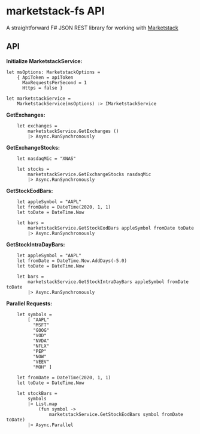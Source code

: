# marketstack-fs API
A straightforward F# JSON REST library for working with [Marketstack](https://marketstack.com)

## API

**Initialize MarketstackService:**
```F#
let msOptions: MarketstackOptions =
    { ApiToken = apiToken
      MaxRequestsPerSecond = 1
      Https = false }

let marketstackService =
    MarketstackService(msOptions) :> IMarketstackService
```

**GetExchanges:**
```F#
    let exchanges =
        marketstackService.GetExchanges ()
        |> Async.RunSynchronously
```

**GetExchangeStocks:**
```F#
    let nasdaqMic = "XNAS"

    let stocks =
        marketstackService.GetExchangeStocks nasdaqMic
        |> Async.RunSynchronously
```    
    
**GetStockEodBars:**
```F#
    let appleSymbol = "AAPL"
    let fromDate = DateTime(2020, 1, 1)
    let toDate = DateTime.Now

    let bars =
        marketstackService.GetStockEodBars appleSymbol fromDate toDate
        |> Async.RunSynchronously

```

**GetStockIntraDayBars:**
```F#
    let appleSymbol = "AAPL"
    let fromDate = DateTime.Now.AddDays(-5.0)
    let toDate = DateTime.Now

    let bars =
        marketstackService.GetStockIntraDayBars appleSymbol fromDate toDate
        |> Async.RunSynchronously

```

**Parallel Requests:**
```F#
    let symbols =
        [ "AAPL"
          "MSFT"
          "GOOG"
          "VOD"
          "NVDA"
          "NFLX"
          "PEP"
          "NOW"
          "VEEV"
          "MOH" ]

    let fromDate = DateTime(2020, 1, 1)
    let toDate = DateTime.Now

    let stockBars =
        symbols
        |> List.map
            (fun symbol ->
                marketstackService.GetStockEodBars symbol fromDate toDate)
        |> Async.Parallel
```
